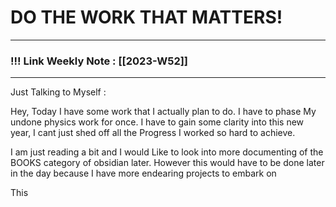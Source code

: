 
# DO THE WORK THAT MATTERS!

--- 
### !!! Link Weekly Note : [[2023-W52]]
---

Just Talking to Myself : 

Hey, Today I have some work that I actually plan to do. I have to phase My undone physics work for once. I have to gain some clarity into this new year, I cant just shed off all the Progress I worked so hard to achieve. 

I am just reading a bit and I would Like to look into more documenting of the BOOKS category of obsidian later. However this would have to be done later in the day because I have more endearing projects to embark on 

This 



